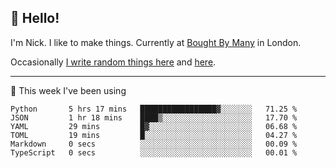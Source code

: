 ## 👋 Hello! 

I'm Nick. I like to make things. Currently at [Bought By Many](https://boughtbymany.com) in London.

Occasionally [I write random things here](https://nicksnell.com) and [here](https://twitter.com/nicksnell).

-------

🚀 This week I've been using

<!--START_SECTION:waka-->

```text
Python       5 hrs 17 mins   █████████████████▓░░░░░░░   71.25 %
JSON         1 hr 18 mins    ████▒░░░░░░░░░░░░░░░░░░░░   17.70 %
YAML         29 mins         █▓░░░░░░░░░░░░░░░░░░░░░░░   06.68 %
TOML         19 mins         █░░░░░░░░░░░░░░░░░░░░░░░░   04.27 %
Markdown     0 secs          ░░░░░░░░░░░░░░░░░░░░░░░░░   00.09 %
TypeScript   0 secs          ░░░░░░░░░░░░░░░░░░░░░░░░░   00.01 %
```

<!--END_SECTION:waka-->
